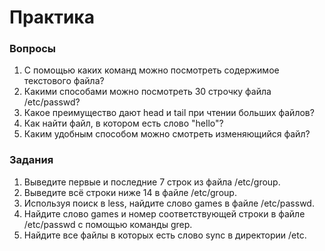 # Практика

### Вопросы

1. С помощью каких команд можно посмотреть содержимое текстового файла?
2. Какими способами можно посмотреть 30 строчку файла /etc/passwd?
3. Какое преимущество дают head и tail при чтении больших файлов?
4. Как найти файл, в котором есть слово "hello"?
5. Каким удобным способом можно смотреть изменяющийся файл?

### Задания

1. Выведите первые и последние 7 строк из файла /etc/group.
2. Выведите всё строки ниже 14 в файле /etc/group.
3. Используя поиск в less, найдите слово games в файле /etc/passwd.
3. Найдите слово games и номер соответствующей строки в файле /etc/passwd с помощью команды grep.
4. Найдите все файлы в которых есть слово sync в директории /etc. 